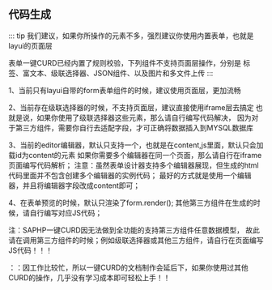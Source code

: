 ## 代码生成
::: tip 
  我们建议，如果你所操作的元素不多，强烈建议你使用内置表单，也就是layui的页面层

  表单一键CURD已经内置了规则校验，下列组件不支持页面层操作，分别是 标签、富文本、级联选择器、JSON组件、以及图片和多文件上传
:::


1、当前只有layui自带的form表单组件的时候，建议使用页面层，更加流畅

2、当前存在级联选择器的时候，不支持页面层，建议直接使用iframe层去搞定
     也就是说，如果你使用了级联选择器这些元素，那么请自行编写代码解决，
     因为对于第三方组件，需要你自行去适配字段，才可正确将数据插入到MYSQL数据库

3、当前的editor编辑器，默认只支持一个，也就是在content,js里面，默认只会加载id为content的元素
     如果你需要多个编辑器在同一个页面，那么请自行在iframe页面编写代码解析；
     注意：虽然表单设计器支持多个编辑器展现，但生成的html代码里面并不包含创建多个编辑器的实例代码；
    最好的方式就是使用一个编辑器，并且将编辑器字段改成content即可；

4、在表单预览的时候，默认只渲染了form.render(); 其他第三方组件在生成的时候，请自行编写对应JS代码；

注：SAPHP一键CURD因无法做到全功能的支持第三方组件任意数据模型，
故此请在调用第三方组件的时候；例如级联选择器或其他三方组件，请自行在页面编写JS代码！！！

：：因工作比较忙，所以一键CURD的文档制作会延后下，如果你使用过其他CURD的操作，几乎没有学习成本即可轻松上手！！
